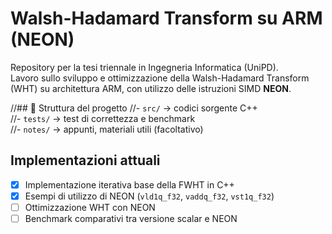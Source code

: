 # Walsh-Hadamard Transform su ARM (NEON)

Repository per la tesi triennale in Ingegneria Informatica (UniPD).  
Lavoro sullo sviluppo e ottimizzazione della Walsh-Hadamard Transform (WHT) su architettura ARM, con utilizzo delle istruzioni SIMD **NEON**.

//## 📌 Struttura del progetto
//- `src/` → codici sorgente C++  
//- `tests/` → test di correttezza e benchmark  
//- `notes/` → appunti, materiali utili (facoltativo)

## Implementazioni attuali
- [x] Implementazione iterativa base della FWHT in C++  
- [x] Esempi di utilizzo di NEON (`vld1q_f32`, `vaddq_f32`, `vst1q_f32`)  
- [ ] Ottimizzazione WHT con NEON  
- [ ] Benchmark comparativi tra versione scalar e NEON  
